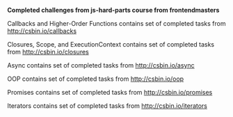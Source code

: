 **Completed challenges from js-hard-parts course from frontendmasters**

Callbacks and Higher-Order Functions contains set of completed tasks from http://csbin.io/callbacks

Closures, Scope, and ExecutionContext contains set of completed tasks from http://csbin.io/closures

Async contains set of completed tasks from http://csbin.io/async

OOP contains set of completed tasks from http://csbin.io/oop

Promises contains set of completed tasks from http://csbin.io/promises

Iterators contains set of completed tasks from http://csbin.io/iterators

